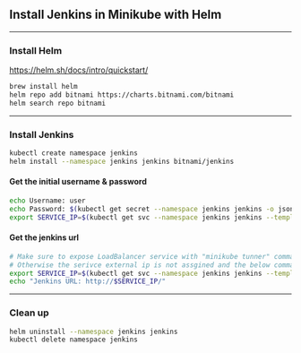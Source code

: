 ## Install Jenkins in Minikube with Helm ##
----
### Install Helm ###
https://helm.sh/docs/intro/quickstart/

```sh
brew install helm
helm repo add bitnami https://charts.bitnami.com/bitnami
helm search repo bitnami
```
----
### Install Jenkins ###

```sh
kubectl create namespace jenkins
helm install --namespace jenkins jenkins bitnami/jenkins
```

#### Get the initial username & password ####
```sh
echo Username: user
echo Password: $(kubectl get secret --namespace jenkins jenkins -o jsonpath="{.data.jenkins-password}" | base64 --decode)
export SERVICE_IP=$(kubectl get svc --namespace jenkins jenkins --template "{{ range (index .status.loadBalancer.ingress 0) }}{{ . }}{{ end }}")

```

#### Get the jenkins url ####

```sh
# Make sure to expose LoadBalancer service with "minikube tunner" command in another window first.
# Otherwise the serivce external ip is not assgined and the below command won't work.
export SERVICE_IP=$(kubectl get svc --namespace jenkins jenkins --template "{{ range (index .status.loadBalancer.ingress 0) }}{{ . }}{{ end }}")
echo "Jenkins URL: http://$SERVICE_IP/"
```
----
### Clean up ###

```sh
helm uninstall --namespace jenkins jenkins
kubectl delete namespace jenkins
```